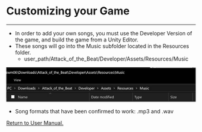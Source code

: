 # __Customizing your Game__
___

* In order to add your own songs, you must use the Developer Version of the game, and build the game from a Unity Editor.
* These songs will go into the Music subfolder located in the Resources folder.
  * user_path/Attack_of_the_Beat/Developer/Assets/Resources/Music

![](/Assignments/Senior_Design_2/Assignment_2/Images/11_Add_Music.jpg "Music Folder Location")

* Song formats that have been confirmed to work: .mp3 and .wav

[Return to User Manual.](https://github.com/WrathOfRa/AotB/tree/master/User_Manual.md)
